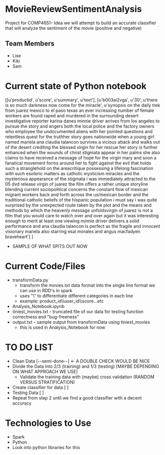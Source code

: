 # MovieReviewSentimentAnalysis
Project for COMP4651- 
Idea we will attempt to build an accurate classifier that will analyze the sentiment of the movie (positive and negative) 

## Team Members 
* Lise
* Kiki
* Sam

# Current state of Python notebook
[[u'productid', u'score', u'summary', u'text'], 
[u'b003ai2vga', u'30', u'there is so much darkness now  come for the miracle', u'synopsis on the daily trek from juarez mexico to el paso texas an ever increasing number of female workers are found raped and murdered in the surrounding desert investigative reporter karina danes minnie driver arrives from los angeles to pursue the story and angers both the local police and the factory owners who employee the undocumented aliens with her pointed questions and relentless quest for the truthher story goes nationwide when a young girl named mariela ana claudia talancon survives a vicious attack and walks out of the desert crediting the blessed virgin for her rescue her story is further enhanced when the wounds of christ stigmata appear in her palms she also claims to have received a message of hope for the virgin mary and soon a fanatical movement forms around her to fight against the evil that holds such a stranglehold on the areacritique possessing a lifelong fascination with such esoteric matters as catholic mysticism miracles and the mysterious appearance of the stigmata i was immediately attracted to the 05 dvd release virgin of juarez the film offers a rather unique storyline blending current sociopolitical concerns the constant flow of mexican migrant workers back and forth across the us/mexican border and the traditional catholic beliefs of the hispanic population i must say i was quite surprised by the unexpected route taken by the plot and the means and methods by which the heavenly message unfoldsvirgin of juarez is not a film that you would care to watch over and over again but it was interesting enough to merit at least one viewing minnie driver delivers a solid performance and ana claudia talancon is perfect as the fragile and innocent visionary mariela also starring esai morales and angus macfadyen braveheart']
]
   
* SAMPLE OF WHAT SPITS OUT NOW

# Current Code/Files
* transformData.py
  * transform the movies.txt data format into the single line format we can use in RDD's in spark
  * uses "\\\" to differentiate different categories in each line
  * example: product_id\\\user_id\\\score...etc
* Analysis_Notebook.ipynb
* tiniest_movies.txt - truncated file of our data for testing function correctness and "bug-freeness"
* output.txt - sample output from transformData using tiniest_movies
  * this is used in Analysis_Notebook for now

# TO DO LIST 
* Clean Data [--semi-done--] <- A DOUBLE CHECK WOULD BE NICE 
* Divide the Data into 2/3 (training) and 1/3 (testing) [MAYBE DEPENDING ON WHAT APPROACH WE USE]
    * Validate the training data with (maybe) cross validation   (RANDOM VERSUS STRATIFICATION) 
* Create classifier for data [ ]
* Testing Data [ ]
* Repeat from step 2 until we find a good classifier with a decent accuracy


# Technologies to Use
* Spark 
* Python 
* Look into python libraries for this 






